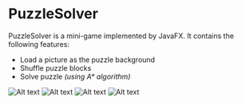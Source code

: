 # PuzzleSolver

PuzzleSolver is a mini-game implemented by JavaFX. It contains the following features:

- Load a picture as the puzzle background
- Shuffle puzzle blocks
- Solve puzzle *(using A\* algorithm)*

![Alt text](https://github.com/lyming90/PuzzleSolver/blob/master/demo/Demo_1.png)
![Alt text](https://github.com/lyming90/PuzzleSolver/blob/master/demo/Demo_2.png)
![Alt text](https://github.com/lyming90/PuzzleSolver/blob/master/demo/Demo_3.png)
![Alt text](https://github.com/lyming90/PuzzleSolver/blob/master/demo/Demo_4.png)
